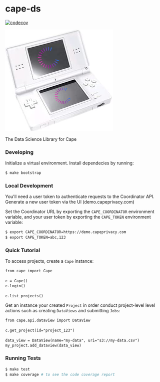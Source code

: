 # cape-ds

[![codecov](https://codecov.io/gh/capeprivacy/cape-ds/branch/main/graph/badge.svg?token=nimecXcQzo)](https://codecov.io/gh/capeprivacy/cape-ds)

![](./img/logo.png)

The Data Science Library for Cape

### Developing

Initialize a virtual environment. Install dependecies by running:

```sh
$ make bootstrap
```

### Local Development

You'll need a user token to authenticate requests to the Coordinator API. Generate a new user token via the UI (demo.capeprivacy.com)

Set the Coordinator URL by exporting the `CAPE_COORDINATOR` environment variable, and your user token by exporting the `CAPE_TOKEN` environment variable:
```sh
$ export CAPE_COORDINATOR=https://demo.capeprivacy.com
$ export CAPE_TOKEN=abc,123
```

### Quick Tutorial
To access projects, create a `Cape` instance:
```
from cape import Cape

c = Cape()
c.login()

c.list_projects()
```

Get an instance your created `Project` in order conduct project-level level actions such as  creating `DataViews` and submitting `Jobs`: 
```
from cape.api.dataview import DataView

c.get_project(id="project_123")

data_view = DataView(name="my-data", uri="s3://my-data.csv")
my_project.add_dataview(data_view)
```

### Running Tests

```sh
$ make test
$ make coverage # to see the code coverage report
```
